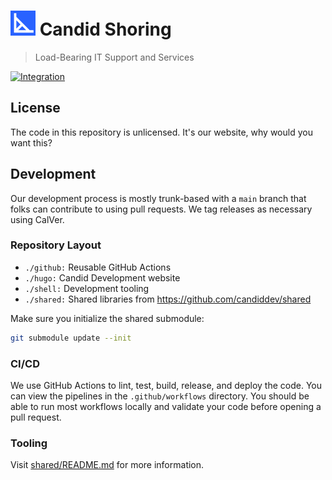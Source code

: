 # <img alt=logo src=candidsh.png width=40px> Candid Shoring

> Load-Bearing IT Support and Services

[![Integration](https://github.com/candiddev/candidsh/actions/workflows/integration.yaml/badge.svg?branch=main)](https://github.com/candiddev/candidsh/actions/workflows/integration.yaml)

## License

The code in this repository is unlicensed.  It's our website, why would you want this?

## Development

Our development process is mostly trunk-based with a `main` branch that folks can contribute to using pull requests.  We tag releases as necessary using CalVer.

### Repository Layout

- `./github:` Reusable GitHub Actions
- `./hugo:` Candid Development website
- `./shell:` Development tooling
- `./shared:` Shared libraries from https://github.com/candiddev/shared

Make sure you initialize the shared submodule:

```bash
git submodule update --init
```

### CI/CD

We use GitHub Actions to lint, test, build, release, and deploy the code.  You can view the pipelines in the `.github/workflows` directory.  You should be able to run most workflows locally and validate your code before opening a pull request.

### Tooling

Visit [shared/README.md](shared/README.md) for more information.
